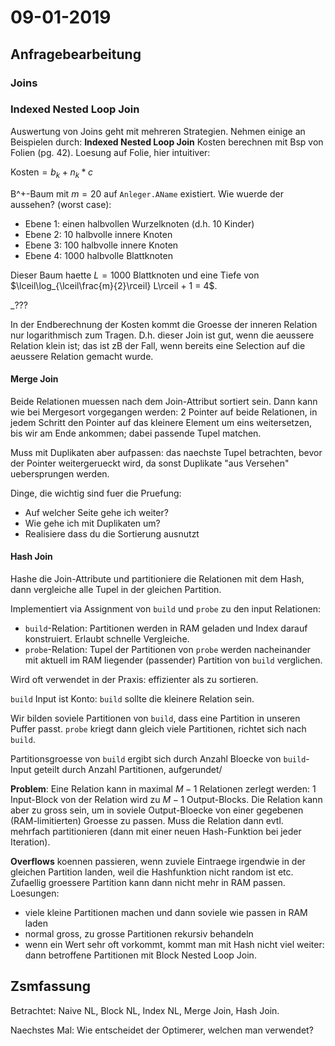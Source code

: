 # 09-01-2019

<!--TOC-->

## Anfragebearbeitung

### Joins

### Indexed Nested Loop Join

Auswertung von Joins geht mit mehreren Strategien. Nehmen einige an Beispielen durch: **Indexed Nested Loop Join** Kosten berechnen mit Bsp von Folien (pg. 42). Loesung auf Folie, hier intuitiver:

$\text{Kosten} = b_k + n_k * c$

B^+-Baum mit $m=20$ auf `Anleger.AName` existiert. Wie wuerde der aussehen? (worst case):

* Ebene 1: einen halbvollen Wurzelknoten (d.h. 10 Kinder)
* Ebene 2: 10 halbvolle innere Knoten
* Ebene 3: 100 halbvolle innere Knoten
* Ebene 4: 1000 halbvolle Blattknoten

Dieser Baum haette $L = 1000$ Blattknoten und eine Tiefe von $\lceil\log_{\lceil\frac{m}{2}\rceil} L\rceil + 1 = 4$. 

_???

In der Endberechnung der Kosten kommt die Groesse der inneren Relation nur logarithmisch zum Tragen. D.h. dieser Join ist gut, wenn die aeussere Relation klein ist; das ist zB der Fall, wenn bereits eine Selection auf die aeussere Relation gemacht wurde.

#### Merge Join

Beide Relationen muessen nach dem Join-Attribut sortiert sein. Dann kann wie bei Mergesort vorgegangen werden: 2 Pointer auf beide Relationen, in jedem Schritt den Pointer auf das kleinere Element um eins weitersetzen, bis wir am Ende ankommen; dabei passende Tupel matchen.

Muss mit Duplikaten aber aufpassen: das naechste Tupel betrachten, bevor der Pointer weitergerueckt wird, da sonst Duplikate "aus Versehen" uebersprungen werden.

Dinge, die wichtig sind fuer die Pruefung:

* Auf welcher Seite gehe ich weiter?
* Wie gehe ich mit Duplikaten um?
* Realisiere dass du die Sortierung ausnutzt

#### Hash Join

Hashe die Join-Attribute und partitioniere die Relationen mit dem Hash, dann vergleiche alle Tupel in der gleichen Partition.

Implementiert via Assignment von `build` und `probe` zu den input Relationen:

* `build`-Relation: Partitionen werden in RAM geladen und Index darauf konstruiert. Erlaubt schnelle Vergleiche.
* `probe`-Relation: Tupel der Partitionen von `probe` werden nacheinander mit aktuell im RAM liegender (passender) Partition von `build` verglichen.

Wird oft verwendet in der Praxis: effizienter als zu sortieren.

`build` Input ist Konto: `build` sollte die kleinere Relation sein.

Wir bilden soviele Partitionen von `build`, dass eine Partition in unseren Puffer passt. `probe` kriegt dann gleich viele Partitionen, richtet sich nach `build`.

Partitionsgroesse von `build` ergibt sich durch Anzahl Bloecke von `build`-Input geteilt durch Anzahl Partitionen, aufgerundet/

**Problem**: Eine Relation kann in maximal $M-1$ Relationen zerlegt werden: 1 Input-Block von der Relation wird zu $M-1$ Output-Blocks. Die Relation kann aber zu gross sein, um in soviele Output-Bloecke von einer gegebenen (RAM-limitierten) Groesse zu passen. Muss die Relation dann evtl. mehrfach partitionieren (dann mit einer neuen Hash-Funktion bei jeder Iteration).

**Overflows** koennen passieren, wenn zuviele Eintraege irgendwie in der gleichen Partition landen, weil die Hashfunktion nicht random ist etc. Zufaellig groessere Partition kann dann nicht mehr in RAM passen. Loesungen:

* viele kleine Partitionen machen und dann soviele wie passen in RAM laden
* normal gross, zu grosse Partitionen rekursiv behandeln
* wenn ein Wert sehr oft vorkommt, kommt man mit Hash nicht viel weiter: dann betroffene Partitionen mit Block Nested Loop Join.

## Zsmfassung

Betrachtet: Naive NL, Block NL, Index NL, Merge Join, Hash Join.

Naechstes Mal: Wie entscheidet der Optimerer, welchen man verwendet?
